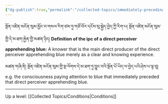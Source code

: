 ```yaml
---
{"dg-publish":true,"permalink":"/collected-topics/immediately-preceding-condition/"}
---
```


སྔོན་འཛིན་མངོན་སུམ་མྱོང་བ་གསལ་རིག་ཙམ་ཏུ་གཙོ་བོར་དངོས་སུ་སྐྱེད་བྱེད་ཀྱི་རིག་པ། སྔོན་འཛིན་མངོན་སུམ་གྱི་དེ་མ་ཐག་རྐྱེན་གྱི་མཚན་ཉིད།
**Definition of the ipc of a direct perceiver apprehending blue:** A knower that is the main direct producer of the direct perceiver apprehending blue merely as a clear and knowing experience.

མཚན་གཞི་ནི། སྔོན་འཛིན་མངོན་སུམ་གྱི་སྔ་ལོགས་དེ་མ་ཐག་ཏུ་བྱུང་བའི་སྔོན་པོ་ཡིད་ལ་བྱེད་པའི་ཤེས་པ་ལྟ་བུ།
e.g. the consciousness paying attention to blue that immediately preceded that direct perceiver apprehending blue.

---
Up a level: [[Collected Topics/Conditions\|Conditions]]